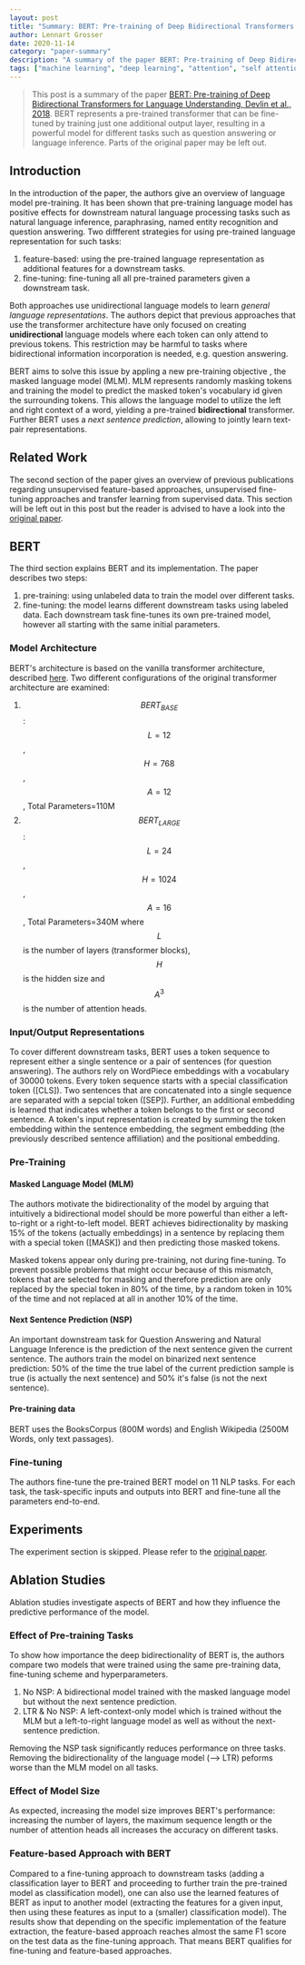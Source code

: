```yaml
---
layout: post
title: "Summary: BERT: Pre-training of Deep Bidirectional Transformers for Language Understanding"
author: Lennart Grosser
date: 2020-11-14
category: "paper-summary"
description: "A summary of the paper BERT: Pre-training of Deep Bidirectional Transformers for Language Understanding, Devlin et al., 2018. BERT represents a pre-trained transformer that can be fine-tuned by training just one additional output layer, resulting in a powerful model for different tasks such as question answering or language inference. Parts of the original paper may be left out."
tags: ["machine learning", "deep learning", "attention", "self attention", "self-attention", "transformer", "bert", "bidirectionality", "bidirectional"]
---
```


> This post is a summary of the paper [BERT: Pre-training of Deep Bidirectional Transformers for Language Understanding, Devlin et al., 2018](https://arxiv.org/pdf/1810.04805.pdf). BERT represents a pre-trained transformer that can be fine-tuned by training just one additional output layer, resulting in a powerful model for different tasks such as question answering or language inference. Parts of the original paper may be left out.

## Introduction
In the introduction of the paper, the authors give an overview of language model pre-training. It has been shown that pre-training language model has positive effects for downstream natural language processing tasks such as natural language inference, paraphrasing, named entity recognition and question answering.
Two diffferent strategies for using pre-trained language representation for such tasks:
1. feature-based: using the pre-trained language representation as additional features for a downstream tasks.
2. fine-tuning: fine-tuning all all pre-trained parameters given a downstream task.

Both approaches use unidirectional language models to learn _general language representations_. The authors depict that previous approaches that use the transformer architecture have only focused on creating **unidirectional** language models where each token can only attend to previous tokens. This restriction may be harmful to tasks where bidirectional information incorporation is needed, e.g. question answering.

BERT aims to solve this issue by appling a new pre-training objective , the masked language model (MLM). MLM represents randomly masking tokens and training the model to predict the masked token's vocabulary id given the surrounding tokens. This allows the language model to utilize the left and right context of a word, yielding a pre-trained **bidirectional** transformer. Further BERT uses a _next sentence prediction_, allowing to jointly learn text-pair representations.

## Related Work
The second section of the paper gives an overview of previous publications regarding unsupervised feature-based approaches, unsupervised fine-tuning approaches and transfer learning from supervised data. This section will be left out in this post but the reader is advised to have a look into the [original paper](https://arxiv.org/pdf/1810.04805.pdf).

## BERT
The third section explains BERT and its implementation. The paper describes two steps:
1. pre-training: using unlabeled data to train the model over different tasks.
2. fine-tuning: the model learns different downstream tasks using labeled data. Each downstream task fine-tunes its own pre-trained model, however all starting with the same initial parameters.

### Model Architecture
BERT's architecture is based on the vanilla transformer architecture, described [here](https://lenngro.github.io/paper-summary/2020/11/07/Attention-Is-All-You-Need/). Two different configurations of the original transformer architecture are examined:
1. $$BERT_{BASE}$$: $$L=12$$, $$H=768$$, $$A=12$$, Total Parameters=110M
2. $$BERT_{LARGE}$$: $$L=24$$, $$H=1024$$, $$A=16$$, Total Parameters=340M
where $$L$$ is the number of layers (transformer blocks), $$H$$ is the hidden size and $$A^3$$ is the number of attention heads.

### Input/Output Representations
To cover different downstream tasks, BERT uses a token sequence to represent either a single sentence or a pair of sentences (for question answering). The authors rely on WordPiece embeddings with a vocabulary of 30000 tokens. Every token sequence starts with a special classification token ([CLS]). Two sentences that are concatenated into a single sequence are separated with a sepcial token ([SEP]). Further, an additional embedding is learned that indicates whether a token belongs to the first or second sentence.
A token's input representation is created by summing the token embedding within the sentence embedding, the segment embedding (the previously described sentence affiliation) and the positional embedding.

### Pre-Training
#### Masked Language Model (MLM)
The authors motivate the bidirectionality of the model by arguing that intuitively a bidirectional model should be more powerful than either a left-to-right or a right-to-left model. BERT achieves bidirectionality by masking 15% of the tokens (actually embeddings) in a sentence by replacing them with a special token ([MASK]) and then predicting those masked tokens.

Masked tokens appear only during pre-training, not during fine-tuning. To prevent possible problems that might occur because of this mismatch, tokens that are selected for masking and therefore prediction are only replaced by the special token in 80% of the time, by a random token in 10% of the time and not replaced at all in another 10% of the time.

#### Next Sentence Prediction (NSP)
An important downstream task for Question Answering and Natural Language Inference is the prediction of the next sentence given the current sentence. The authors train the model on binarized next sentence prediction: 50% of the time the true label of the current prediction sample is true (is actually the next sentence) and 50% it's false (is not the next sentence).

#### Pre-training data
BERT uses the BooksCorpus (800M words) and English Wikipedia (2500M Words, only text passages).


### Fine-tuning
The authors fine-tune the pre-trained BERT model on 11 NLP tasks. For each task, the task-specific inputs and outputs into BERT and fine-tune all the parameters end-to-end.  

## Experiments
The experiment section is skipped. Please refer to the [original paper](https://arxiv.org/pdf/1810.04805.pdf).

## Ablation Studies
Ablation studies investigate aspects of BERT and how they influence the predictive performance of the model.

### Effect of Pre-training Tasks
To show how importance the deep bidirectionality of BERT is, the authors compare two models that were trained using the same pre-training data, fine-tuning scheme and hyperparameters.

1. No NSP: A bidirectional model trained with the masked language model but without the next sentence prediction.
2. LTR & No NSP: A left-context-only model which is trained without the MLM but a left-to-right language model as well as without the next-sentence prediction.

Removing the NSP task significantly reduces performance on three tasks. Removing the bidirectionality of the language model (--> LTR) peforms worse than the MLM model on all tasks.

### Effect of Model Size

As expected, increasing the model size improves BERT's performance: increasing the number of layers, the maximum sequence length or the number of attention heads all increases the accuracy on different tasks.

### Feature-based Approach with BERT
Compared to a fine-tuning approach to downstream tasks (adding a classification layer to BERT and proceeding to further train the pre-trained model as classification model), one can also use the learned features of BERT as input to another model (extracting the features for a given input, then using these features as input to a (smaller) classification model).
The results show that depending on the specific implementation of the feature extraction, the feature-based approach reaches almost the same F1 score on the test data as the fine-tuning approach. That means BERT qualifies for fine-tuning and feature-based approaches.
